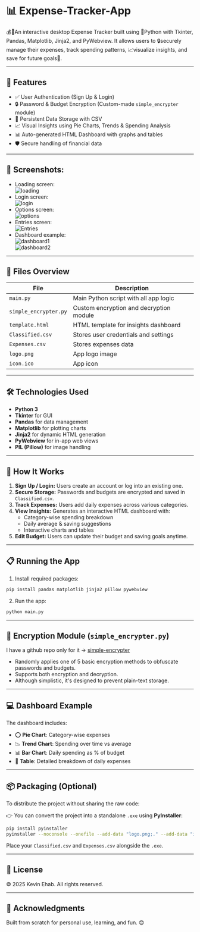 # 📊 Expense-Tracker-App
💰💸An interactive desktop Expense Tracker built using 🐍Python with Tkinter, Pandas, Matplotlib, Jinja2, and PyWebview. It allows users to 🔒securely manage their expenses, track spending patterns, 📈visualize insights, and save for future goals🥇.

---

## 🚀 Features

- ✅ User Authentication (Sign Up & Login)
- 🔒 Password & Budget Encryption (Custom-made `simple_encrypter` module)
- 💾 Persistent Data Storage with CSV
- 📈 Visual Insights using Pie Charts, Trends & Spending Analysis
- 📊 Auto-generated HTML Dashboard with graphs and tables
- 🛡 Secure handling of financial data

---
## 📸 Screenshots:
- Loading screen: <br>
![loading](https://github.com/user-attachments/assets/e9d44479-827e-401e-9f2b-1a1f888db6e9)<br>
- Login screen: <br>
![login](https://github.com/user-attachments/assets/ca409f35-254b-43ec-b070-5d0289f513dc)<br>
- Options screen: <br>
![options](https://github.com/user-attachments/assets/723cf590-57b9-4bd2-8d0b-6c29c7a35057)<br>
- Entries screen: <br>
![Entries](https://github.com/user-attachments/assets/25371390-0ade-4959-b862-b5651aab828c)<br>
- Dashboard example: <br>
![dashboard1](https://github.com/user-attachments/assets/c4cc3328-8da3-4f45-a021-c665aaf2e6e2)<br>
![dashboard2](https://github.com/user-attachments/assets/a177efe4-3cac-4cd4-88e3-a5dcb11f21eb)

---
## 📂 Files Overview

| File | Description |
|------|-------------|
| `main.py` | Main Python script with all app logic |
| `simple_encrypter.py` | Custom encryption and decryption module |
| `template.html` | HTML template for insights dashboard |
| `Classified.csv` | Stores user credentials and settings |
| `Expenses.csv` | Stores expenses data |
| `logo.png` | App logo image |
| `icon.ico` | App icon |

---

## 🛠 Technologies Used

- **Python 3**
- **Tkinter** for GUI
- **Pandas** for data management
- **Matplotlib** for plotting charts
- **Jinja2** for dynamic HTML generation
- **PyWebview** for in-app web views
- **PIL (Pillow)** for image handling

---

## 🔑 How It Works

1. **Sign Up / Login:** Users create an account or log into an existing one.
2. **Secure Storage:** Passwords and budgets are encrypted and saved in `Classified.csv`.
3. **Track Expenses:** Users add daily expenses across various categories.
4. **View Insights:** Generates an interactive HTML dashboard with:
   - Category-wise spending breakdown
   - Daily average & saving suggestions
   - Interactive charts and tables
5. **Edit Budget:** Users can update their budget and saving goals anytime.

---

## 📋 Running the App

1. Install required packages:

```bash
pip install pandas matplotlib jinja2 pillow pywebview
```

2. Run the app:

```bash
python main.py
```

---

## 🔐 Encryption Module (`simple_encrypter.py`)
I have a github repo only for it -> [simple-encrypter](https://github.com/kevin-ehab/simple-encrypter) <br>
- Randomly applies one of 5 basic encryption methods to obfuscate passwords and budgets.
- Supports both encryption and decryption.
- Although simplistic, it's designed to prevent plain-text storage.

---

## 💻 Dashboard Example

The dashboard includes:

- ⭕ **Pie Chart**: Category-wise expenses
- 📉 **Trend Chart**: Spending over time vs average
- 📊 **Bar Chart**: Daily spending as % of budget
- 📝 **Table**: Detailed breakdown of daily expenses

---

## 📦 Packaging (Optional)

To distribute the project without sharing the raw code:

👉 You can convert the project into a standalone `.exe` using **PyInstaller**:

```bash
pip install pyinstaller
pyinstaller --noconsole --onefile --add-data "logo.png;." --add-data "icon.ico;." --add-data "template.html;." main.py
```

Place your `Classified.csv` and `Expenses.csv` alongside the `.exe`.

---

## 📜 License

© 2025 Kevin Ehab. All rights reserved.

---

## 🙌 Acknowledgments

Built from scratch for personal use, learning, and fun. 😊


